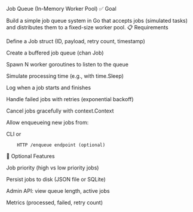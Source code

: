 Job Queue (In-Memory Worker Pool)
✅ Goal

Build a simple job queue system in Go that accepts jobs (simulated tasks) and distributes them to a fixed-size worker pool.
📋 Requirements

Define a Job struct (ID, payload, retry count, timestamp)

Create a buffered job queue (chan Job)

Spawn N worker goroutines to listen to the queue

Simulate processing time (e.g., with time.Sleep)

Log when a job starts and finishes

Handle failed jobs with retries (exponential backoff)

Cancel jobs gracefully with context.Context

Allow enqueueing new jobs from:

CLI or

        HTTP /enqueue endpoint (optional)

🌱 Optional Features

Job priority (high vs low priority jobs)

Persist jobs to disk (JSON file or SQLite)

Admin API: view queue length, active jobs

Metrics (processed, failed, retry count)
